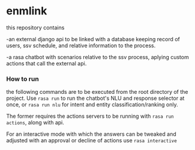 # enmlink
this repository contains 

-an external django api to be linked with a database keeping record of users, ssv schedule, and relative information to the process.

-a rasa chatbot with scenarios relative to the ssv process, aplying custom actions that call the external api.


### How to run
the following commands are to be executed from the root directory of the project.
Use `rasa run` to run the chatbot's NLU and response selector at once, or `rasa run nlu` for intent and entity classification/ranking only.

The former requires the actions servers to be running with `rasa run actions`, along with api.

For an interactive mode with which the answers can be tweaked and adjusted with an approval or decline of actions use `rasa interactive`

